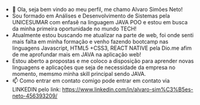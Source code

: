 - 👋 Ola, seja bem vindo ao meu perfil, me chamo Alvaro Simões Neto!
- Sou formado em Análises e Desenvolvimento de Sistemas pela UNICESUMAR com enfasê na linguagem JAVA POO e estou em busca da minha primeira oportunidade no mundo TECH!
- Atualmente estou  buscando me  atualizar na parte de web, foi onde senti mais falta em minha formação e venho fazendo bootcamp nas linguagens Javascript, HTML5 +CSS3, REACT NATIVE pela Dio.me afim de me aprofundar mais em JAVA na aplicação web!
- Estou aberto a propostas e me coloco a disposição para aprender novas linguagens e aplicações que  seja  de necessidade  da empresa no momento, memsmo minha skill  principal sendo JAVA.   
- 📫 Como entrar em contato comigo pode entrar em contato via LINKEDIN pelo link:   https://www.linkedin.com/in/alvaro-sim%C3%B5es-neto-456393209/
